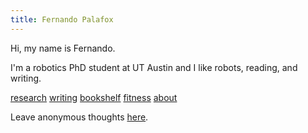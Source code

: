 ```yaml
---
title: Fernando Palafox
---
```


Hi, my name is Fernando. 

I'm a robotics PhD student at UT Austin and I like robots, reading, and writing.

[research](research.md)
[writing](writing)
[bookshelf](bookshelf.md)
[fitness](fitness.md)
[about](about.md)

Leave anonymous thoughts [here](https://forms.gle/ZF31PFQEHVKtGWuE6).